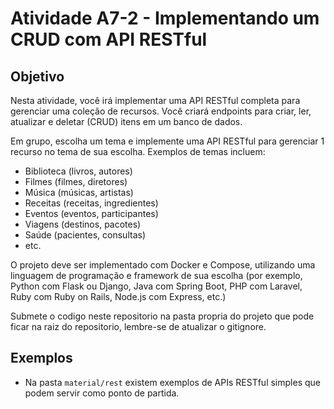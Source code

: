 # Atividade A7-2 - Implementando um CRUD com API RESTful

## Objetivo

Nesta atividade, você irá implementar uma API RESTful completa para gerenciar uma coleção de recursos. Você criará endpoints para criar, ler, atualizar e deletar (CRUD) itens em um banco de dados.

Em grupo, escolha um tema e implemente uma API RESTful para gerenciar 1 recurso no tema de sua escolha. Exemplos de temas incluem:
- Biblioteca (livros, autores)
- Filmes (filmes, diretores)
- Música (músicas, artistas)
- Receitas (receitas, ingredientes)
- Eventos (eventos, participantes)
- Viagens (destinos, pacotes)
- Saúde (pacientes, consultas)
- etc.

O projeto deve ser implementado com Docker e Compose, utilizando uma linguagem de programação e framework de sua escolha (por exemplo, Python com Flask ou Django, Java com Spring Boot, PHP com Laravel, Ruby com Ruby on Rails, Node.js com Express, etc.)

Submete o codigo neste repositorio na pasta propria do projeto que pode ficar na raiz do repositorio, lembre-se de atualizar o gitignore.

## Exemplos

- Na pasta `material/rest` existem exemplos de APIs RESTful simples que podem servir como ponto de partida.